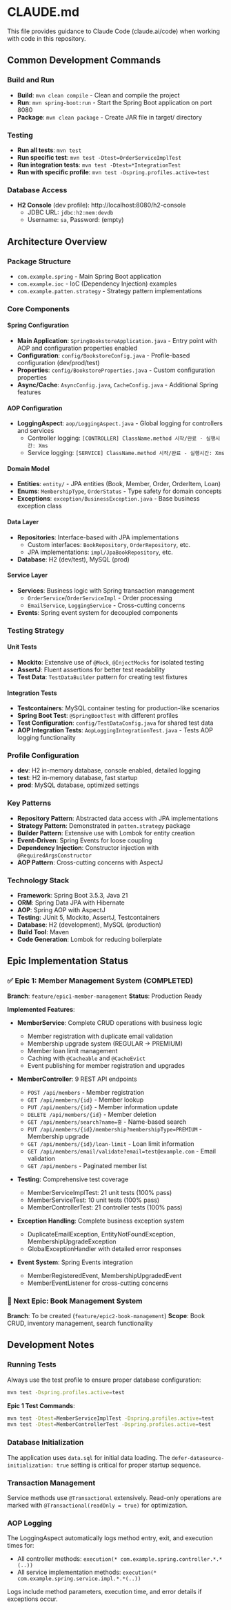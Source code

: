 # CLAUDE.md

This file provides guidance to Claude Code (claude.ai/code) when working with code in this repository.

## Common Development Commands

### Build and Run
- **Build**: `mvn clean compile` - Clean and compile the project
- **Run**: `mvn spring-boot:run` - Start the Spring Boot application on port 8080
- **Package**: `mvn clean package` - Create JAR file in target/ directory

### Testing
- **Run all tests**: `mvn test`
- **Run specific test**: `mvn test -Dtest=OrderServiceImplTest`
- **Run integration tests**: `mvn test -Dtest=*IntegrationTest`
- **Run with specific profile**: `mvn test -Dspring.profiles.active=test`

### Database Access
- **H2 Console** (dev profile): http://localhost:8080/h2-console
  - JDBC URL: `jdbc:h2:mem:devdb`
  - Username: `sa`, Password: (empty)

## Architecture Overview

### Package Structure
- `com.example.spring` - Main Spring Boot application
- `com.example.ioc` - IoC (Dependency Injection) examples
- `com.example.patten.strategy` - Strategy pattern implementations

### Core Components

#### Spring Configuration
- **Main Application**: `SpringBookstoreApplication.java` - Entry point with AOP and configuration properties enabled
- **Configuration**: `config/BookstoreConfig.java` - Profile-based configuration (dev/prod/test)
- **Properties**: `config/BookstoreProperties.java` - Custom configuration properties
- **Async/Cache**: `AsyncConfig.java`, `CacheConfig.java` - Additional Spring features

#### AOP Configuration
- **LoggingAspect**: `aop/LoggingAspect.java` - Global logging for controllers and services
  - Controller logging: `[CONTROLLER] ClassName.method 시작/완료 - 실행시간: Xms`
  - Service logging: `[SERVICE] ClassName.method 시작/완료 - 실행시간: Xms`

#### Domain Model
- **Entities**: `entity/` - JPA entities (Book, Member, Order, OrderItem, Loan)
- **Enums**: `MembershipType`, `OrderStatus` - Type safety for domain concepts
- **Exceptions**: `exception/BusinessException.java` - Base business exception class

#### Data Layer
- **Repositories**: Interface-based with JPA implementations
  - Custom interfaces: `BookRepository`, `OrderRepository`, etc.
  - JPA implementations: `impl/JpaBookRepository`, etc.
- **Database**: H2 (dev/test), MySQL (prod)

#### Service Layer
- **Services**: Business logic with Spring transaction management
  - `OrderService`/`OrderServiceImpl` - Order processing
  - `EmailService`, `LoggingService` - Cross-cutting concerns
- **Events**: Spring event system for decoupled components

### Testing Strategy

#### Unit Tests
- **Mockito**: Extensive use of `@Mock`, `@InjectMocks` for isolated testing
- **AssertJ**: Fluent assertions for better test readability
- **Test Data**: `TestDataBuilder` pattern for creating test fixtures

#### Integration Tests
- **Testcontainers**: MySQL container testing for production-like scenarios
- **Spring Boot Test**: `@SpringBootTest` with different profiles
- **Test Configuration**: `config/TestDataConfig.java` for shared test data
- **AOP Integration Tests**: `AopLoggingIntegrationTest.java` - Tests AOP logging functionality

### Profile Configuration
- **dev**: H2 in-memory database, console enabled, detailed logging
- **test**: H2 in-memory database, fast startup
- **prod**: MySQL database, optimized settings

### Key Patterns
- **Repository Pattern**: Abstracted data access with JPA implementations
- **Strategy Pattern**: Demonstrated in `patten.strategy` package
- **Builder Pattern**: Extensive use with Lombok for entity creation
- **Event-Driven**: Spring Events for loose coupling
- **Dependency Injection**: Constructor injection with `@RequiredArgsConstructor`
- **AOP Pattern**: Cross-cutting concerns with AspectJ

### Technology Stack
- **Framework**: Spring Boot 3.5.3, Java 21
- **ORM**: Spring Data JPA with Hibernate
- **AOP**: Spring AOP with AspectJ
- **Testing**: JUnit 5, Mockito, AssertJ, Testcontainers
- **Database**: H2 (development), MySQL (production)
- **Build Tool**: Maven
- **Code Generation**: Lombok for reducing boilerplate

## Epic Implementation Status

### ✅ Epic 1: Member Management System (COMPLETED)
**Branch**: `feature/epic1-member-management`
**Status**: Production Ready

**Implemented Features**:
- **MemberService**: Complete CRUD operations with business logic
  - Member registration with duplicate email validation
  - Membership upgrade system (REGULAR → PREMIUM)
  - Member loan limit management
  - Caching with `@Cacheable` and `@CacheEvict`
  - Event publishing for member registration and upgrades
  
- **MemberController**: 9 REST API endpoints
  - `POST /api/members` - Member registration
  - `GET /api/members/{id}` - Member lookup
  - `PUT /api/members/{id}` - Member information update
  - `DELETE /api/members/{id}` - Member deletion
  - `GET /api/members/search?name=홍` - Name-based search
  - `PUT /api/members/{id}/membership?membershipType=PREMIUM` - Membership upgrade
  - `GET /api/members/{id}/loan-limit` - Loan limit information
  - `GET /api/members/email/validate?email=test@example.com` - Email validation
  - `GET /api/members` - Paginated member list

- **Testing**: Comprehensive test coverage
  - MemberServiceImplTest: 21 unit tests (100% pass)
  - MemberServiceTest: 10 unit tests (100% pass)
  - MemberControllerTest: 21 controller tests (100% pass)

- **Exception Handling**: Complete business exception system
  - DuplicateEmailException, EntityNotFoundException, MembershipUpgradeException
  - GlobalExceptionHandler with detailed error responses

- **Event System**: Spring Events integration
  - MemberRegisteredEvent, MembershipUpgradedEvent
  - MemberEventListener for cross-cutting concerns

### 🔄 Next Epic: Book Management System
**Branch**: To be created (`feature/epic2-book-management`)
**Scope**: Book CRUD, inventory management, search functionality

## Development Notes

### Running Tests
Always use the test profile to ensure proper database configuration:
```bash
mvn test -Dspring.profiles.active=test
```

**Epic 1 Test Commands**:
```bash
mvn test -Dtest=MemberServiceImplTest -Dspring.profiles.active=test
mvn test -Dtest=MemberControllerTest -Dspring.profiles.active=test
```

### Database Initialization
The application uses `data.sql` for initial data loading. The `defer-datasource-initialization: true` setting is critical for proper startup sequence.

### Transaction Management
Service methods use `@Transactional` extensively. Read-only operations are marked with `@Transactional(readOnly = true)` for optimization.

### AOP Logging
The LoggingAspect automatically logs method entry, exit, and execution times for:
- All controller methods: `execution(* com.example.spring.controller.*.*(..))`
- All service implementation methods: `execution(* com.example.spring.service.impl.*.*(..))`

Logs include method parameters, execution time, and error details if exceptions occur.
